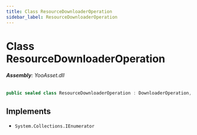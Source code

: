 ```yaml
---
title: Class ResourceDownloaderOperation
sidebar_label: ResourceDownloaderOperation
---
```

# Class ResourceDownloaderOperation


###### **Assembly**: YooAsset.dll

```csharp title="Declaration"
public sealed class ResourceDownloaderOperation : DownloaderOperation, IEnumerator
```

## Implements

* `System.Collections.IEnumerator`
